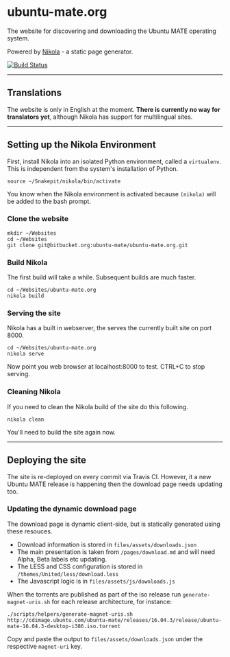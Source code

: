 # ubuntu-mate.org

The website for discovering and downloading the Ubuntu MATE operating system.

Powered by [Nikola](https://getnikola.com/) - a static page generator.

[![Build Status](https://travis-ci.org/ubuntu-mate/ubuntu-mate.org.svg?branch=master)](https://travis-ci.org/ubuntu-mate/ubuntu-mate.org)

----------
## Translations

The website is only in English at the moment. **There is currently no way for
translators yet**, although Nikola has support for multilingual sites.

----------
## Setting up the Nikola Environment

First, install Nikola into an isolated Python environment, called a
`virtualenv`. This is independent from the system's installation of Python.

    source ~/Snakepit/nikola/bin/activate

You know when the Nikola environment is activated because `(nikola)` will be
added to the bash prompt.

### Clone the website

    mkdir ~/Websites
    cd ~/Websites
    git clone git@bitbucket.org:ubuntu-mate/ubuntu-mate.org.git

### Build Nikola

The first build will take a while. Subsequent builds are much faster.

    cd ~/Websites/ubuntu-mate.org
    nikola build

### Serving the site

Nikola has a built in webserver, the serves the currently built site on port
8000.

    cd ~/Websites/ubuntu-mate.org
    nikola serve

Now point you web browser at localhost:8000 to test. CTRL+C to stop serving.

### Cleaning Nikola

If you need to clean the Nikola build of the site do this following.

    nikola clean

You'll need to build the site again now.

----------
## Deploying the site

The site is re-deployed on every commit via Travis CI. However, it a new
Ubuntu MATE release is happening then the download page needs updating too.

### Updating the dynamic download page

The download page is dynamic client-side, but is statically generated using these resouces.

  * Download information is stored in `files/assets/downloads.json`
  * The main presentation is taken from `/pages/download.md` and will need Alpha, Beta labels etc updating.
  * The LESS and CSS configuration is stored in `/themes/United/less/download.less`
  * The Javascript logic is in `files/assets/js/downloads.js`

When the torrents are published as part of the iso release run `generate-magnet-uris.sh`
for each release architecture, for instance:

    ./scripts/helpers/generate-magnet-uris.sh http://cdimage.ubuntu.com/ubuntu-mate/releases/16.04.3/release/ubuntu-mate-16.04.3-desktop-i386.iso.torrent

Copy and paste the output to `files/assets/downloads.json` under the respective `magnet-uri` key.

